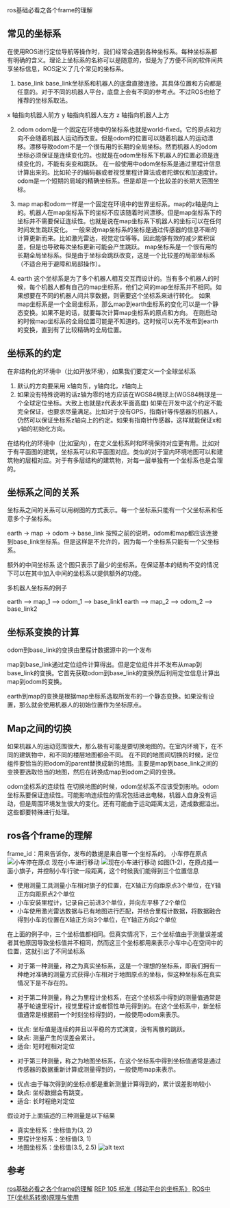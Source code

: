 ros基础必看之各个frame的理解

## 常见的坐标系
在使用ROS进行定位导航等操作时，我们经常会遇到各种坐标系。每种坐标系都有明确的含义。理论上坐标系的名称可以是随意的，但是为了方便不同的软件间共享坐标信息，ROS定义了几个常见的坐标系。

1. base_link
base_link坐标系和机器人的底盘直接连接。其具体位置和方向都是任意的。对于不同的机器人平台，底盘上会有不同的参考点。不过ROS也给了推荐的坐标系取法。

x 轴指向机器人前方
y 轴指向机器人左方
z 轴指向机器人上方

2. odom
odom是一个固定在环境中的坐标系也就是world-fixed。它的原点和方向不会随着机器人运动而改变。但是odom的位置可以随着机器人的运动漂移。漂移导致odom不是一个很有用的长期的全局坐标。然而机器人的odom坐标必须保证是连续变化的。也就是在odom坐标系下机器人的位置必须是连续变化的，不能有突变和跳跃。
在一般使用中odom坐标系是通过里程计信息计算出来的。比如轮子的编码器或者视觉里程计算法或者陀螺仪和加速度计。odom是一个短期的局域的精确坐标系。但是却是一个比较差的长期大范围坐标。

3. map
map和odom一样是一个固定在环境中的世界坐标系。map的z轴是向上的。机器人在map坐标系下的坐标不应该随着时间漂移。但是map坐标系下的坐标并不需要保证连续性。也就是说在map坐标系下机器人的坐标可以在任何时间发生跳跃变化。
一般来说map坐标系的坐标是通过传感器的信息不断的计算更新而来。比如激光雷达，视觉定位等等。因此能够有效的减少累积误差，但是也导致每次坐标更新可能会产生跳跃。
map坐标系是一个很有用的长期全局坐标系。但是由于坐标会跳跃改变，这是一个比较差的局部坐标系（不适合用于避障和局部操作）。

4. earth
这个坐标系是为了多个机器人相互交互而设计的。当有多个机器人的时候，每个机器人都有自己的map坐标系，他们之间的map坐标系并不相同。如果想要在不同的机器人间共享数据，则需要这个坐标系来进行转化。
如果map坐标系是一个全局坐标系，那么map到earth坐标系的变化可以是一个静态变换。如果不是的话，就要每次计算map坐标系的原点和方向。
在刚启动的时候map坐标系的全局位置可能是不知道的。这时候可以先不发布到earth的变换，直到有了比较精确的全局位置。

## 坐标系的约定

在非结构化的环境中（比如开放环境），如果我们要定义一个全球坐标系

1. 默认的方向要采用 x轴向东，y轴向北，z轴向上
2. 如果没有特殊说明的话z轴为零的地方应该在WGS84椭球上(WGS84椭球是一个全球定位坐标。大致上也就是z代表水平面高度)
   如果在开发中这个约定不能完全保证，也要求尽量满足。比如对于没有GPS，指南针等传感器的机器人，仍然可以保证坐标系z轴向上的约定。如果有指南针传感器，这样就能保证x和y轴的初始化方向。

在结构化的环境中（比如室内），在定义坐标系时和环境保持对应更有用。比如对于有平面图的建筑，坐标系可以和平面图对应。类似的对于室内环境地图可以和建筑物的层相对应。对于有多层结构的建筑物，对每一层单独有一个坐标系也是合理的。

## 坐标系之间的关系
坐标系之间的关系可以用树图的方式表示。每一个坐标系只能有一个父坐标系和任意多个子坐标系。

earth -> map -> odom -> base_link
按照之前的说明，odom和map都应该连接到base_link坐标系。但是这样是不允许的，因为每一个坐标系只能有一个父坐标系。

额外的中间坐标系
这个图只表示了最少的坐标系。在保证基本的结构不变的情况下可以在其中加入中间的坐标系以提供额外的功能。

多机器人坐标系的例子

earth --> map_1 --> odom_1 --> base_link1
earth --> map_2 --> odom_2 --> base_link2

## 坐标系变换的计算
odom到base_link的变换由里程计数据源中的一个发布

map到base_link通过定位组件计算得出。但是定位组件并不发布从map到base_link的变换。它首先获取odom到base_link的变换然后利用定位信息计算出map到odom的变换。

earth到map的变换是根据map坐标系选取所发布的一个静态变换。如果没有设置，那么就会使用机器人的初始位置作为坐标原点。

## Map之间的切换
如果机器人的运动范围很大，那么极有可能是要切换地图的。在室内环境下，在不同的建筑物中，和不同的楼层地图都会不同。
在不同的地图间切换的时候，定位组件要恰当的把odom的parent替换成新的地图。主要是map到base_link之间的变换要选取恰当的地图，然后在转换成map到odom之间的变换。

odom坐标系的连续性
在切换地图的时候，odom坐标系不应该受到影响。odom坐标系要保证连续性。可能影响连续性的情况包括进出电梯，机器人自身没有运动，但是周围环境发生很大的变化。还有可能由于运动距离太远，造成数据溢出。这些都要特殊进行处理。

## ros各个frame的理解
frame_id：用来告诉你，发布的数据是来自哪一个坐标系的。
小车停在原点
![小车停在原点](zbx1.png)
现在小车进行移动
![现在小车进行移动](zbx2.png)
如图(1-2)，在原点插一面小旗子，并控制小车行驶一段距离，这个时候我们能得到三个位置信息

+ 使用测量工具测量小车相对旗子的位置，在X轴正方向距原点3个单位，在Y轴正方向距原点2个单位
+ 小车安装里程计，记录自己前进3个单位，并向左平移了2个单位
+ 小车使用激光雷达数据与已有地图进行匹配，并结合里程计数据，将数据融合得到小车的位置在X轴正方向3个单位，在Y轴正方向2个单位

在上面的例子中，三个坐标值都相同。但真实情况下，三个坐标值由于测量误差或者其他原因导致坐标值并不相同，然而这三个坐标都用来表示小车中心在空间中的位置，这就引出了不同坐标系

+ 对于第一种测量，称之为真实坐标系，这是一个理想的坐标系，即我们拥有一种绝对准确的测量方式获得小车相对于地图原点的坐标，但这种坐标系在真实情况下是不存在的。

+ 对于第二种测量，称之为里程计坐标系，在这个坐标系中得到的测量值通常是基于轮速里程计，视觉里程计或者惯性单元得到的。在这个坐标系中，新坐标值通常是根据前一个时刻坐标得到的，一般使用odom来表示。
 - 优点: 坐标值是连续的并且以平稳的方式演变，没有离散的跳跃。
 - 缺点: 测量产生的误差会累计。
 - 适合: 短时程相对定位

+ 对于第三种测量，称之为地图坐标系，在这个坐标系中得到坐标值通常是通过传感器的数据重新计算或测量得到的，一般使用map来表示。
 - 优点:由于每次得到的坐标点都是重新测量计算得到的，累计误差影响较小
 - 缺点: 坐标数据会有跳变。
 - 适合: 长时程绝对定位

假设对于上面描述的三种测量是以下结果
 - 真实坐标系：坐标值为(3, 2)
 - 里程计坐标系：坐标值(3, 1)
 - 地图坐标系：坐标值(3.5, 2.5)
![alt text](zbx3.png)

## 参考
[ros基础必看之各个frame的理解](https://blog.csdn.net/sinat_16643223/article/details/113923203)
[REP 105 标准《移动平台的坐标系》](https://github.com/ros-infrastructure/rep/blob/master/rep-0105.rst)
[ROS中TF(坐标系转换)原理与使用](https://www.cnblogs.com/sxy370921/p/11726691.html)